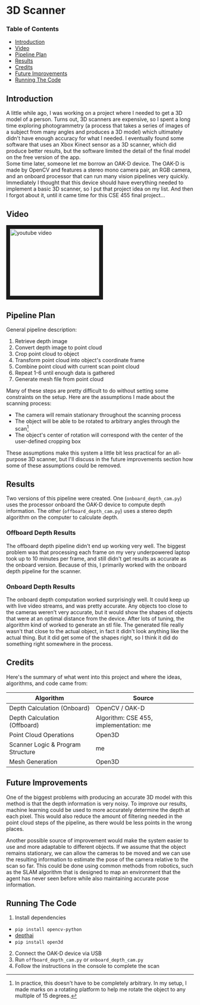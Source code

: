 # 3D Scanner

### Table of Contents

- [Introduction](#introduction)
- [Video](#video)
- [Pipeline Plan](#pipeline-plan)
- [Results](#results)
- [Credits](#credits)
- [Future Improvements](#future-improvements)
- [Running The Code](#running-the-code)

## Introduction

A little while ago, I was working on a project where I needed to get a 3D model of a person. Turns out, 3D scanners are expensive, so I spent a long time exploring photogrammetry (a process that takes a series of images of a subject from many angles and produces a 3D model) which ultimately didn't have enough accuracy for what I needed. I eventually found some software that uses an Xbox Kinect sensor as a 3D scanner, which did produce better results, but the software limited the detail of the final model on the free version of the app.  
Some time later, someone let me borrow an OAK-D device. The OAK-D is made by OpenCV and features a stereo mono camera pair, an RGB camera, and an onboard processor that can run many vision pipelines very quickly. Immediately I thought that this device should have everything needed to implement a basic 3D scanner, so I put that project idea on my list. And then I forgot about it, until it came time for this CSE 455 final project...

## Video

<a href="http://www.youtube.com/watch?feature=player_embedded&v=PQEQSz8BWYE" target="_blank"><img src="http://img.youtube.com/vi/PQEQSz8BWYE/0.jpg" alt="youtube video" width="240" height="180" border="10" /></a>

## Pipeline Plan

General pipeline description:

1. Retrieve depth image
2. Convert depth image to point cloud
3. Crop point cloud to object
4. Transform point cloud into object's coordinate frame
5. Combine point cloud with current scan point cloud
6. Repeat 1-6 until enough data is gathered
7. Generate mesh file from point cloud

Many of these steps are pretty difficult to do without setting some constraints on the setup. Here are the assumptions I made about the scanning process:

- The camera will remain stationary throughout the scanning process
- The object will be able to be rotated to arbitrary angles through the scan[^1]
- The object's center of rotation will correspond with the center of the user-defined cropping box

These assumptions make this system a little bit less practical for an all-purpose 3D scanner, but I'll discuss in the future improvements section how some of these assumptions could be removed.

## Results

Two versions of this pipeline were created. One (`onboard_depth_cam.py`) uses the processor onboard the OAK-D device to compute depth information. The other (`offboard_depth_cam.py`) uses a stereo depth algorithm on the computer to calculate depth. 

### Offboard Depth Results

The offboard depth pipeline didn't end up working very well. The biggest problem was that processing each frame on my very underpowered laptop took up to 10 minutes per frame, and still didn't get results as accurate as the onboard version. Because of this, I primarily worked with the onboard depth pipeline for the scanner.

### Onboard Depth Results

The onboard depth computation worked surprisingly well. It could keep up with live video streams, and was pretty accurate. Any objects too close to the cameras weren't very accurate, but it would show the shapes of objects that were at an optimal distance from the device. After lots of tuning, the algorithm kind of worked to generate an stl file. The generated file really wasn't that close to the actual object, in fact it didn't look anything like the actual thing. But it did get some of the shapes right, so I think it did do something right somewhere in the process.

## Credits

Here's the summary of what went into this project and where the ideas, algorithms, and code came from:

| Algorithm | Source |
| --- | --- |
| Depth Calculation (Onboard) | OpenCV / OAK-D |
| Depth Calculation (Offboard) | Algorithm: CSE 455, implementation: me |
| Point Cloud Operations | Open3D |
| Scanner Logic & Program Structure | me |
| Mesh Generation | Open3D |

## Future Improvements

One of the biggest problems with producing an accurate 3D model with this method is that the depth information is very noisy. To improve our results, machine learning could be used to more accurately determine the depth at each pixel. This would also reduce the amount of filtering needed in the point cloud steps of the pipeline, as there would be less points in the wrong places.

Another possible source of improvement would make the system easier to use and more adaptable to different objects. If we assume that the object remains stationary, we can allow the cameras to be moved and we can use the resulting information to estimate the pose of the camera relative to the scan so far. This could be done using common methods from robotics, such as the SLAM algorithm that is designed to map an environment that the agent has never seen before while also maintaining accurate pose information.

## Running The Code

1. Install dependencies
  - `pip install opencv-python`
  - [depthai](https://docs.luxonis.com/projects/api/en/latest/install/)
  - `pip install open3d`
2. Connect the OAK-D device via USB
3. Run `offboard_depth_cam.py` or `onboard_depth_cam.py`
4. Follow the instructions in the console to complete the scan

[^1]: In practice, this doesn't have to be completely arbitrary. In my setup, I made marks on a rotating platform to help me rotate the object to any multiple of 15 degrees.
